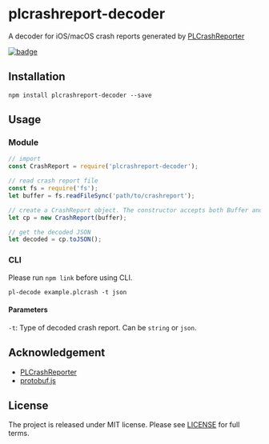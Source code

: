 # plcrashreport-decoder

A decoder for iOS/macOS crash reports generated by [PLCrashReporter](https://www.plcrashreporter.org/)

[![badge](https://img.shields.io/npm/v/plcrashreport-decoder.svg?color=blue)](https://www.npmjs.com/package/plcrashreport-decoder)

## Installation

```
npm install plcrashreport-decoder --save
```

## Usage

### Module

```javascript
// import
const CrashReport = require('plcrashreport-decoder');

// read crash report file
const fs = require('fs');
let buffer = fs.readFileSync('path/to/crashreport');

// create a CrashReport object. The constructor accepts both Buffer and Array ([number])
let cp = new CrashReport(buffer);

// get the decoded JSON
let decoded = cp.toJSON();
```

### CLI

Please run `npm link` before using CLI.

```shell
pl-decode example.plcrash -t json
```

#### Parameters

`-t`: Type of decoded crash report. Can be `string` or `json`.

## Acknowledgement

* [PLCrashReporter](https://www.plcrashreporter.org/)
* [protobuf.js](https://github.com/dcodeIO/ProtoBuf.js/)

## License

The project is released under MIT license. Please see [LICENSE](LICENSE) for full terms.